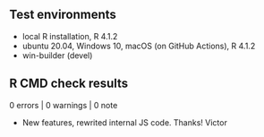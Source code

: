 ## Test environments
* local R installation, R 4.1.2
* ubuntu 20.04, Windows 10, macOS (on GitHub Actions), R 4.1.2
* win-builder (devel)

## R CMD check results

0 errors | 0 warnings | 0 note

* New features, rewrited internal JS code. Thanks! Victor


